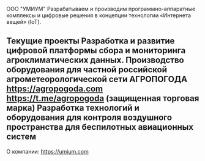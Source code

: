 ООО "УМИУМ"
Разрабатываем и производим программно-аппаратные комплексы и цифровые решения в концепции технологии «Интернета вещей» (IoT).

Текущие проекты
Разработка и развитие цифровой платформы сбора и мониторинга агроклиматических данных.
Производство оборудования для частной российской агрометеорологической сети АГРОПОГОДА https://agropogoda.com https://t.me/agropogoda (защищенная торговая марка) 
Разработка технологий и оборудования для контроля воздушного пространства для беспилотных авиационных систем
-------------------

О компании: https://umium.com
